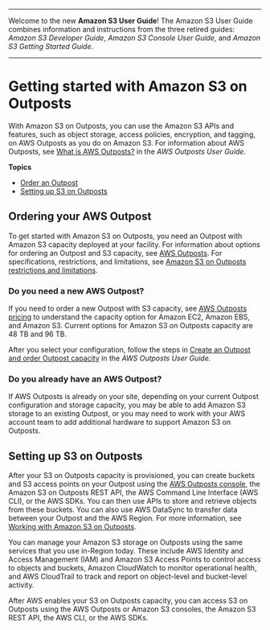 --------

Welcome to the new **Amazon S3 User Guide**\! The Amazon S3 User Guide combines information and instructions from the three retired guides: *Amazon S3 Developer Guide*, *Amazon S3 Console User Guide*, and *Amazon S3 Getting Started Guide*\.

--------

# Getting started with Amazon S3 on Outposts<a name="S3OutpostsGS"></a>

With Amazon S3 on Outposts, you can use the Amazon S3 APIs and features, such as object storage, access policies, encryption, and tagging, on AWS Outposts as you do on Amazon S3\. For information about AWS Outposts, see [ What is AWS Outposts?](https://docs.aws.amazon.com/outposts/latest/userguide/what-is-outposts.html) in the *AWS Outposts User Guide*\. 

**Topics**
+ [Order an Outpost](#OrderOutposts)
+ [Setting up S3 on Outposts](#SettingUpS3Outposts)

## Ordering your AWS Outpost<a name="OrderOutposts"></a>

To get started with Amazon S3 on Outposts, you need an Outpost with Amazon S3 capacity deployed at your facility\. For information about options for ordering an Outpost and S3 capacity, see [AWS Outposts](http://aws.amazon.com/outposts)\. For specifications, restrictions, and limitations, see [Amazon S3 on Outposts restrictions and limitations](S3OnOutpostsRestrictionsLimitations.md)\.

### Do you need a new AWS Outpost?<a name="SettingUpS3OutpostsNewOutpost"></a>

If you need to order a new Outpost with S3 capacity, see [AWS Outposts pricing](http://aws.amazon.com/outposts/pricing/) to understand the capacity option for Amazon EC2, Amazon EBS, and Amazon S3\. Current options for Amazon S3 on Outposts capacity are 48 TB and 96 TB\. 

After you select your configuration, follow the steps in [Create an Outpost and order Outpost capacity](https://docs.aws.amazon.com/outposts/latest/userguide/order-outpost-capacity.html) in the *AWS Outposts User Guide\.* 

### Do you already have an AWS Outpost?<a name="SettingUpS3OutpostsExistingOutpost"></a>

If AWS Outposts is already on your site, depending on your current Outpost configuration and storage capacity, you may be able to add Amazon S3 storage to an existing Outpost, or you may need to work with your AWS account team to add additional hardware to support Amazon S3 on Outposts\.

## Setting up S3 on Outposts<a name="SettingUpS3Outposts"></a>

After your S3 on Outposts capacity is provisioned, you can create buckets and S3 access points on your Outpost using the [ AWS Outposts console](https://console.aws.amazon.com/outposts), the Amazon S3 on Outposts REST API, the AWS Command Line Interface \(AWS CLI\), or the AWS SDKs\. You can then use APIs to store and retrieve objects from these buckets\. You can also use AWS DataSync to transfer data between your Outpost and the AWS Region\. For more information, see [Working with Amazon S3 on Outposts](WorkingWithS3Outposts.md)\.

You can manage your Amazon S3 storage on Outposts using the same services that you use in\-Region today\. These include AWS Identity and Access Management \(IAM\) and Amazon S3 Access Points to control access to objects and buckets, Amazon CloudWatch to monitor operational health, and AWS CloudTrail to track and report on object\-level and bucket\-level activity\.

After AWS enables your S3 on Outposts capacity, you can access S3 on Outposts using the AWS Outposts or Amazon S3 consoles, the Amazon S3 REST API, the AWS CLI, or the AWS SDKs\.